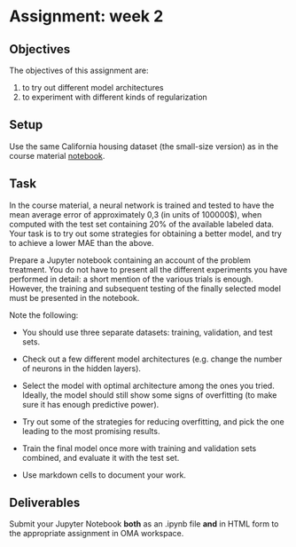 # Assignment: week 2

## Objectives

The objectives of this assignment are:
1.	to try out different model architectures
2.	to experiment with different kinds of regularization

## Setup

Use the same California housing dataset (the small-size version) as in the course material [notebook](../Graphical_monitoring.ipynb).

## Task

In the course material, a neural network is trained and tested to have the mean average error of approximately 0,3 (in units of 100000$), when computed with the test set containing 20% of the available labeled data. Your task is to try out some strategies for obtaining a better model, and try to achieve a lower MAE than the above.

Prepare a Jupyter notebook containing an account of the problem treatment. You do not have to present all the different experiments you have performed in detail: a short mention of the various trials is enough. However, the training and subsequent testing of the finally selected model must be presented in the notebook.

Note the following:

- You should use three separate datasets: training, validation, and test sets.

- Check out a few different model architectures (e.g. change the number of neurons in the hidden layers). 

- Select the model with optimal architecture among the ones you tried. Ideally, the model should still show some signs of overfitting (to make sure it has enough predictive power).

- Try out some of the strategies for reducing overfitting, and pick the one leading to the most promising results.

- Train the final model once more with training and validation sets combined, and evaluate it with the test set.

- Use markdown cells to document your work.

## Deliverables

Submit your Jupyter Notebook **both** as an .ipynb file **and** in HTML form to the appropriate assignment in OMA workspace.


